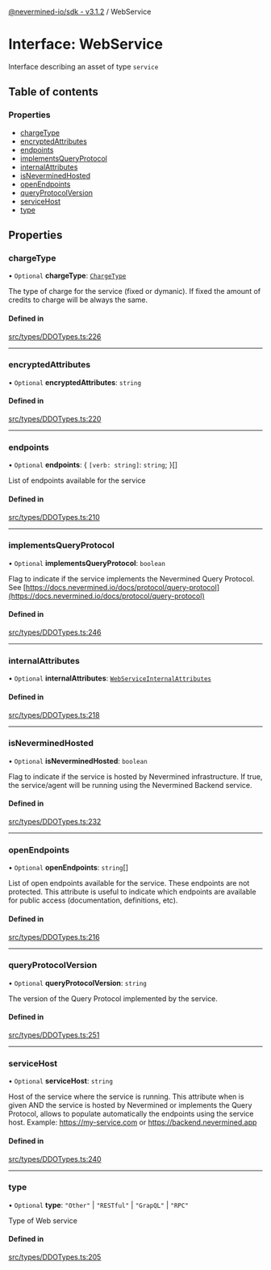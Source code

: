 [@nevermined-io/sdk - v3.1.2](../code-reference.md) / WebService

# Interface: WebService

Interface describing an asset of type `service`

## Table of contents

### Properties

- [chargeType](WebService.md#chargetype)
- [encryptedAttributes](WebService.md#encryptedattributes)
- [endpoints](WebService.md#endpoints)
- [implementsQueryProtocol](WebService.md#implementsqueryprotocol)
- [internalAttributes](WebService.md#internalattributes)
- [isNeverminedHosted](WebService.md#isneverminedhosted)
- [openEndpoints](WebService.md#openendpoints)
- [queryProtocolVersion](WebService.md#queryprotocolversion)
- [serviceHost](WebService.md#servicehost)
- [type](WebService.md#type)

## Properties

### chargeType

• `Optional` **chargeType**: [`ChargeType`](../enums/ChargeType.md)

The type of charge for the service (fixed or dymanic).
If fixed the amount of credits to charge will be always the same.

#### Defined in

[src/types/DDOTypes.ts:226](https://github.com/nevermined-io/sdk-js/blob/13ea3fecbb7390165ec2f4641a0fe92a7537a21d/src/types/DDOTypes.ts#L226)

---

### encryptedAttributes

• `Optional` **encryptedAttributes**: `string`

#### Defined in

[src/types/DDOTypes.ts:220](https://github.com/nevermined-io/sdk-js/blob/13ea3fecbb7390165ec2f4641a0fe92a7537a21d/src/types/DDOTypes.ts#L220)

---

### endpoints

• `Optional` **endpoints**: \{ `[verb: string]`: `string`; }[]

List of endpoints available for the service

#### Defined in

[src/types/DDOTypes.ts:210](https://github.com/nevermined-io/sdk-js/blob/13ea3fecbb7390165ec2f4641a0fe92a7537a21d/src/types/DDOTypes.ts#L210)

---

### implementsQueryProtocol

• `Optional` **implementsQueryProtocol**: `boolean`

Flag to indicate if the service implements the Nevermined Query Protocol.
See [https://docs.nevermined.io/docs/protocol/query-protocol](https://docs.nevermined.io/docs/protocol/query-protocol)

#### Defined in

[src/types/DDOTypes.ts:246](https://github.com/nevermined-io/sdk-js/blob/13ea3fecbb7390165ec2f4641a0fe92a7537a21d/src/types/DDOTypes.ts#L246)

---

### internalAttributes

• `Optional` **internalAttributes**: [`WebServiceInternalAttributes`](WebServiceInternalAttributes.md)

#### Defined in

[src/types/DDOTypes.ts:218](https://github.com/nevermined-io/sdk-js/blob/13ea3fecbb7390165ec2f4641a0fe92a7537a21d/src/types/DDOTypes.ts#L218)

---

### isNeverminedHosted

• `Optional` **isNeverminedHosted**: `boolean`

Flag to indicate if the service is hosted by Nevermined infrastructure.
If true, the service/agent will be running using the Nevermined Backend service.

#### Defined in

[src/types/DDOTypes.ts:232](https://github.com/nevermined-io/sdk-js/blob/13ea3fecbb7390165ec2f4641a0fe92a7537a21d/src/types/DDOTypes.ts#L232)

---

### openEndpoints

• `Optional` **openEndpoints**: `string`[]

List of open endpoints available for the service. These endpoints are not protected.
This attribute is useful to indicate which endpoints are available for public access (documentation, definitions, etc).

#### Defined in

[src/types/DDOTypes.ts:216](https://github.com/nevermined-io/sdk-js/blob/13ea3fecbb7390165ec2f4641a0fe92a7537a21d/src/types/DDOTypes.ts#L216)

---

### queryProtocolVersion

• `Optional` **queryProtocolVersion**: `string`

The version of the Query Protocol implemented by the service.

#### Defined in

[src/types/DDOTypes.ts:251](https://github.com/nevermined-io/sdk-js/blob/13ea3fecbb7390165ec2f4641a0fe92a7537a21d/src/types/DDOTypes.ts#L251)

---

### serviceHost

• `Optional` **serviceHost**: `string`

Host of the service where the service is running.
This attribute when is given AND the service is hosted by Nevermined or implements the Query Protocol,
allows to populate automatically the endpoints using the service host.
Example: https://my-service.com or https://backend.nevermined.app

#### Defined in

[src/types/DDOTypes.ts:240](https://github.com/nevermined-io/sdk-js/blob/13ea3fecbb7390165ec2f4641a0fe92a7537a21d/src/types/DDOTypes.ts#L240)

---

### type

• `Optional` **type**: `"Other"` \| `"RESTful"` \| `"GrapQL"` \| `"RPC"`

Type of Web service

#### Defined in

[src/types/DDOTypes.ts:205](https://github.com/nevermined-io/sdk-js/blob/13ea3fecbb7390165ec2f4641a0fe92a7537a21d/src/types/DDOTypes.ts#L205)
